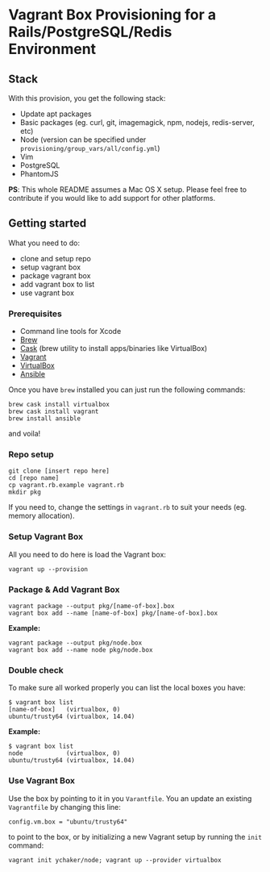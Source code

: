 # Vagrant Box Provisioning for a Rails/PostgreSQL/Redis Environment

## Stack

With this provision, you get the following stack:

* Update apt packages
* Basic packages (eg. curl, git, imagemagick, npm, nodejs, redis-server, etc)
* Node (version can be specified under `provisioning/group_vars/all/config.yml`)
* Vim
* PostgreSQL
* PhantomJS

**PS**: This whole README assumes a Mac OS X setup. Please feel free to contribute if you would like to add support for other platforms.

## Getting started

What you need to do:

* clone and setup repo
* setup vagrant box
* package vagrant box
* add vagrant box to list
* use vagrant box

### Prerequisites

* Command line tools for Xcode
* [Brew](http://brew.sh/)
* [Cask](http://caskroom.io/) (brew utility to install apps/binaries like VirtualBox)
* [Vagrant](https://www.vagrantup.com/)
* [VirtualBox](https://www.virtualbox.org/)
* [Ansible](http://www.ansible.com/)

Once you have `brew` installed you can just run the following commands:

```
brew cask install virtualbox
brew cask install vagrant
brew install ansible
```

and voila!

### Repo setup

```
git clone [insert repo here]
cd [repo name]
cp vagrant.rb.example vagrant.rb
mkdir pkg
```

If you need to, change the settings in `vagrant.rb` to suit your needs (eg. memory allocation).

### Setup Vagrant Box

All you need to do here is load the Vagrant box:

```
vagrant up --provision
```

### Package & Add Vagrant Box

```
vagrant package --output pkg/[name-of-box].box
vagrant box add --name [name-of-box] pkg/[name-of-box].box
```

**Example:**

```
vagrant package --output pkg/node.box
vagrant box add --name node pkg/node.box
```

### Double check

To make sure all worked properly you can list the local boxes you have:

```
$ vagrant box list
[name-of-box]   (virtualbox, 0)
ubuntu/trusty64 (virtualbox, 14.04)
```

**Example:**

```
$ vagrant box list
node            (virtualbox, 0)
ubuntu/trusty64 (virtualbox, 14.04)
```

### Use Vagrant Box

Use the box by pointing to it in you `Varantfile`. You an update an existing `Vagrantfile` by changing this line:

```
config.vm.box = "ubuntu/trusty64"
```

to point to the box, or by initializing a new Vagrant setup by running the `init` command:

```
vagrant init ychaker/node; vagrant up --provider virtualbox
